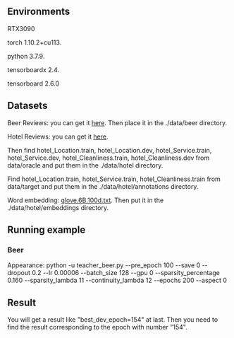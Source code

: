 
## Environments
RTX3090

torch 1.10.2+cu113. 

python 3.7.9. 

tensorboardx 2.4. 

tensorboard 2.6.0
## Datasets
Beer Reviews: you can get it [here](http://people.csail.mit.edu/taolei/beer/). Then place it in the ./data/beer directory.  

Hotel Reviews: you can get it [here](https://people.csail.mit.edu/yujia/files/r2a/data.zip). 

Then  find hotel_Location.train, hotel_Location.dev, hotel_Service.train, hotel_Service.dev, hotel_Cleanliness.train, hotel_Cleanliness.dev from data/oracle and put them in the ./data/hotel directory. 

Find hotel_Location.train, hotel_Service.train, hotel_Cleanliness.train from data/target and put them in the ./data/hotel/annotations directory.  


Word embedding: [glove.6B.100d.txt](https://nlp.stanford.edu/projects/glove/). Then put it in the ./data/hotel/embeddings directory.

## Running example
### Beer
Appearance: python -u teacher_beer.py --pre_epoch 100 --save 0 --dropout 0.2 --lr 0.00006 --batch_size 128 --gpu 0 --sparsity_percentage 0.160 --sparsity_lambda 11 --continuity_lambda 12 --epochs 200 --aspect 0





## Result
You will get a result like "best_dev_epoch=154" at last. Then you need to find the result corresponding to the epoch with number "154".  



